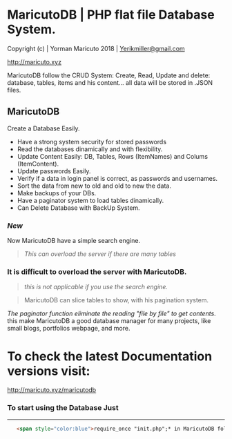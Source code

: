 
MaricutoDB | PHP flat file Database System.
====================

Copyright (c) | Yorman Maricuto 2018 | Yerikmiller@gmail.com

http://maricuto.xyz

MaricutoDB follow the CRUD System: Create, Read, Update and delete: 
database, tables, items and his content... all data will be stored in .JSON files.

MaricutoDB
---------------------
Create a Database Easily.

- Have a strong system security for stored passwords
- Read the databases dinamically and with flexibility.
- Update Content Easily: DB, Tables, Rows (ItemNames) and Colums (ItemContent).
- Update passwords Easily.
- Verify if a data in login panel is correct, as passwords and usernames.
- Sort the data from new to old and old to new the data.
- Make backups of your DBs.
- Have a paginator system to load tables dinamically.
- Can Delete Database with BackUp System.

### *New*
Now MaricutoDB have a simple search engine. 

> *This can overload the server if there are many tables*

### It is difficult to overload the server with MaricutoDB. 

> *this is not applicable if you use the search engine.*

> MaricutoDB can slice tables to show, with his pagination system. 

*The paginator function eliminate the reading "file by file" to get contents*. this make MaricutoDB a good database manager for many projects, like small blogs, portfolios webpage, and more.

# To check the latest Documentation versions visit:

http://maricuto.xyz/maricutodb

### To start using the Database Just
---------------------
```html
   <span style="color:blue">require_once "init.php";* in MaricutoDB folder.</span>
```
